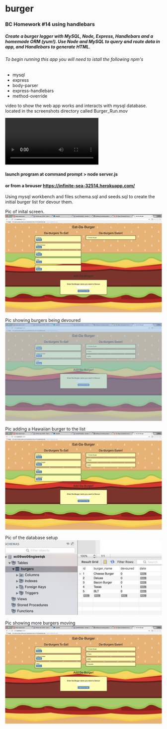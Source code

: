 # burger

### BC Homework #14 using handlebars 
##### Create a burger logger with MySQL, Node, Express, Handlebars and a homemade ORM (yum!).  Use Node and MySQL to query and route data in app, and Handlebars to generate HTML. 
###### To begin running this app you will need to istall the following npm's
* mysql
* express
* body-parser
* express-handlebars
* method-override

video to show the web app works and interacts with mysql database.
located in the screenshots directory called Burger_Run.mov

![run_video](/screenshots/Burger_Run.mov)

#### launch program at command prompt > node server.js
#### or from a brouser https://infinite-sea-32514.herokuapp.com/

Using mysql workbench and files schema.sql and seeds.sql to create the initial burger list for devour them. 

Pic of inital screen.
![initial start](/screenshots/wedsite_start.png)

Pic showing burgers being devoured
![initial start](/screenshots/Devour_burgers.png)

Pic adding a Hawaiian burger to the list
![initial start](/screenshots/Add_Burger.png)

Pic of the database setup
![initial start](/screenshots/Database_start.png)

Pic showing more burgers moving
![initial start](/screenshots/MoveOneMore.png)
